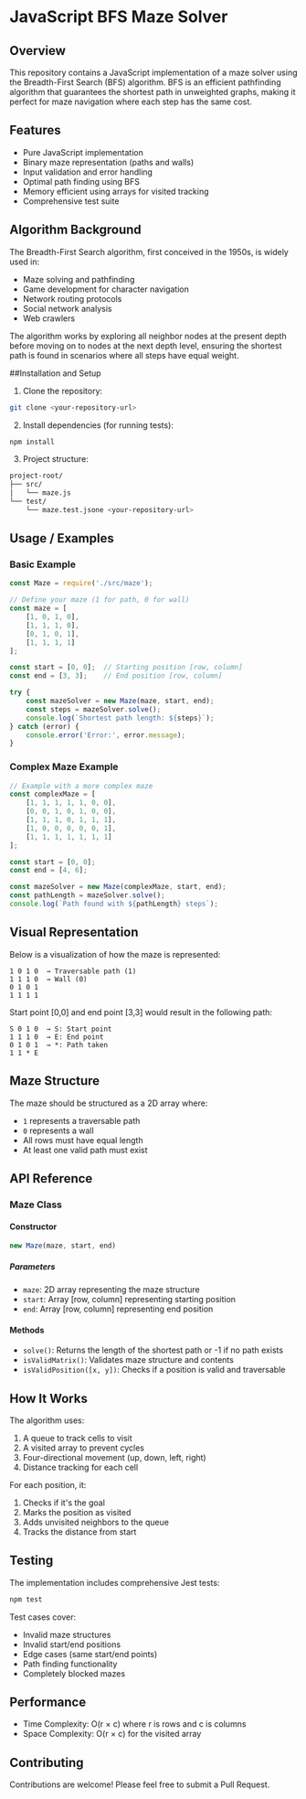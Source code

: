 # JavaScript BFS Maze Solver

## Overview
This repository contains a JavaScript implementation of a maze solver using the Breadth-First Search (BFS) algorithm. BFS is an efficient pathfinding algorithm that guarantees the shortest path in unweighted graphs, making it perfect for maze navigation where each step has the same cost.

## Features
- Pure JavaScript implementation
- Binary maze representation (paths and walls)
- Input validation and error handling
- Optimal path finding using BFS
- Memory efficient using arrays for visited tracking
- Comprehensive test suite

## Algorithm Background
The Breadth-First Search algorithm, first conceived in the 1950s, is widely used in:
- Maze solving and pathfinding
- Game development for character navigation
- Network routing protocols
- Social network analysis
- Web crawlers

The algorithm works by exploring all neighbor nodes at the present depth before moving on to nodes at the next depth level, ensuring the shortest path is found in scenarios where all steps have equal weight.

##Installation and Setup

1. Clone the repository:

```bash
git clone <your-repository-url>
```

2. Install dependencies (for running tests):

```bash
npm install
```

3. Project structure:

```bash
project-root/
├── src/
│   └── maze.js
└── test/
    └── maze.test.jsone <your-repository-url>
```

## Usage / Examples

### Basic Example
```javascript
const Maze = require('./src/maze');

// Define your maze (1 for path, 0 for wall)
const maze = [
    [1, 0, 1, 0],
    [1, 1, 1, 0],
    [0, 1, 0, 1],
    [1, 1, 1, 1]
];

const start = [0, 0];  // Starting position [row, column]
const end = [3, 3];    // End position [row, column]

try {
    const mazeSolver = new Maze(maze, start, end);
    const steps = mazeSolver.solve();
    console.log(`Shortest path length: ${steps}`);
} catch (error) {
    console.error('Error:', error.message);
}
```

### Complex Maze Example
```javascript
// Example with a more complex maze
const complexMaze = [
    [1, 1, 1, 1, 1, 0, 0],
    [0, 0, 1, 0, 1, 0, 0],
    [1, 1, 1, 0, 1, 1, 1],
    [1, 0, 0, 0, 0, 0, 1],
    [1, 1, 1, 1, 1, 1, 1]
];

const start = [0, 0];
const end = [4, 6];

const mazeSolver = new Maze(complexMaze, start, end);
const pathLength = mazeSolver.solve();
console.log(`Path found with ${pathLength} steps`);
```

## Visual Representation
Below is a visualization of how the maze is represented:

```
1 0 1 0  → Traversable path (1)
1 1 1 0  → Wall (0)
0 1 0 1
1 1 1 1
```

Start point [0,0] and end point [3,3] would result in the following path:
```
S 0 1 0  → S: Start point
1 1 1 0  → E: End point
0 1 0 1  → *: Path taken
1 1 * E
```

## Maze Structure
The maze should be structured as a 2D array where:
- `1` represents a traversable path
- `0` represents a wall
- All rows must have equal length
- At least one valid path must exist

## API Reference

### Maze Class

#### Constructor
```javascript
new Maze(maze, start, end)
```

##### Parameters
- `maze`: 2D array representing the maze structure
- `start`: Array [row, column] representing starting position
- `end`: Array [row, column] representing end position

#### Methods
- `solve()`: Returns the length of the shortest path or -1 if no path exists
- `isValidMatrix()`: Validates maze structure and contents
- `isValidPosition([x, y])`: Checks if a position is valid and traversable

## How It Works
The algorithm uses:
1. A queue to track cells to visit
2. A visited array to prevent cycles
3. Four-directional movement (up, down, left, right)
4. Distance tracking for each cell

For each position, it:
1. Checks if it's the goal
2. Marks the position as visited
3. Adds unvisited neighbors to the queue
4. Tracks the distance from start

## Testing
The implementation includes comprehensive Jest tests:

```bash
npm test
```

Test cases cover:
- Invalid maze structures
- Invalid start/end positions
- Edge cases (same start/end points)
- Path finding functionality
- Completely blocked mazes

## Performance
- Time Complexity: O(r × c) where r is rows and c is columns
- Space Complexity: O(r × c) for the visited array

## Contributing
Contributions are welcome! Please feel free to submit a Pull Request.